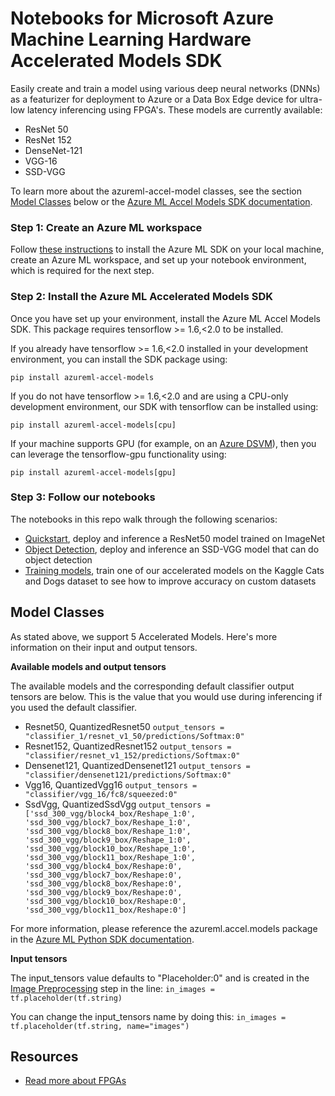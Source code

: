 
# Notebooks for Microsoft Azure Machine Learning Hardware Accelerated Models SDK

Easily create and train a model using various deep neural networks (DNNs) as a featurizer for deployment to Azure or a Data Box Edge device for ultra-low latency inferencing using FPGA's. These models are currently available:

* ResNet 50
* ResNet 152
* DenseNet-121
* VGG-16
* SSD-VGG  

To learn more about the azureml-accel-model classes, see the section [Model Classes](#model-classes) below or the [Azure ML Accel Models SDK documentation](https://docs.microsoft.com/en-us/python/api/azureml-accel-models/azureml.accel?view=azure-ml-py).

### Step 1: Create an Azure ML workspace
Follow [these instructions](https://docs.microsoft.com/en-us/azure/machine-learning/service/quickstart-create-workspace-with-python) to install the Azure ML SDK on your local machine, create an Azure ML workspace, and set up your notebook environment, which is required for the next step.
  
### Step 2: Install the Azure ML Accelerated Models SDK
Once you have set up your environment, install the Azure ML Accel Models SDK. This package requires tensorflow >= 1.6,<2.0 to be installed. 

If you already have tensorflow >= 1.6,<2.0 installed in your development environment, you can install the SDK package using: 

```
pip install azureml-accel-models
```

If you do not have tensorflow >= 1.6,<2.0 and are using a CPU-only development environment, our SDK with tensorflow can be installed using:

```
pip install azureml-accel-models[cpu]
```

If your machine supports GPU (for example, on an [Azure DSVM](https://docs.microsoft.com/en-us/azure/machine-learning/data-science-virtual-machine/overview)), then you can leverage the tensorflow-gpu functionality using:

```
pip install azureml-accel-models[gpu]
```

### Step 3: Follow our notebooks

The notebooks in this repo walk through the following scenarios: 
* [Quickstart](accelerated-models-quickstart.ipynb), deploy and inference a ResNet50 model trained on ImageNet
* [Object Detection](accelerated-models-object-detection.ipynb), deploy and inference an SSD-VGG model that can do object detection
* [Training models](accelerated-models-training.ipynb), train one of our accelerated models on the Kaggle Cats and Dogs dataset to see how to improve accuracy on custom datasets

<a name="model-classes"></a>
## Model Classes
As stated above, we support 5 Accelerated Models. Here's more information on their input and output tensors.

**Available models and output tensors**

The available models and the corresponding default classifier output tensors are below. This is the value that you would use during inferencing if you used the default classifier.
* Resnet50, QuantizedResnet50 
``
output_tensors = "classifier_1/resnet_v1_50/predictions/Softmax:0"
``
* Resnet152, QuantizedResnet152 
``
output_tensors = "classifier/resnet_v1_152/predictions/Softmax:0"
``
* Densenet121, QuantizedDensenet121
``
output_tensors = "classifier/densenet121/predictions/Softmax:0"
``
* Vgg16, QuantizedVgg16 
``
output_tensors = "classifier/vgg_16/fc8/squeezed:0"
``
* SsdVgg, QuantizedSsdVgg
``
output_tensors = ['ssd_300_vgg/block4_box/Reshape_1:0', 'ssd_300_vgg/block7_box/Reshape_1:0', 'ssd_300_vgg/block8_box/Reshape_1:0', 'ssd_300_vgg/block9_box/Reshape_1:0', 'ssd_300_vgg/block10_box/Reshape_1:0', 'ssd_300_vgg/block11_box/Reshape_1:0', 'ssd_300_vgg/block4_box/Reshape:0', 'ssd_300_vgg/block7_box/Reshape:0', 'ssd_300_vgg/block8_box/Reshape:0', 'ssd_300_vgg/block9_box/Reshape:0', 'ssd_300_vgg/block10_box/Reshape:0', 'ssd_300_vgg/block11_box/Reshape:0']
``

For more information, please reference the azureml.accel.models package in the [Azure ML Python SDK documentation](https://docs.microsoft.com/en-us/python/api/azureml-accel-models/azureml.accel.models?view=azure-ml-py).

**Input tensors**

The input_tensors value defaults to "Placeholder:0" and is created in the [Image Preprocessing](#construct-model) step in the line: 
``
in_images = tf.placeholder(tf.string)
``

You can change the input_tensors name by doing this: 
``
in_images = tf.placeholder(tf.string, name="images")
``


## Resources
*  [Read more about FPGAs](https://docs.microsoft.com/en-us/azure/machine-learning/service/concept-accelerate-with-fpgas)